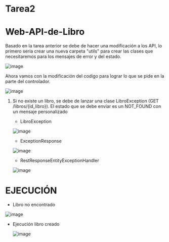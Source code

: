 # Tarea2
# Web-API-de-Libro
Basado en la tarea anterior se debe de hacer una modificación a los API, lo primero seria crear una nueva carpeta "utils" para crear las clases que necesitaremos para los mensajes de error y del estado.

![image](https://github.com/Nayib27/Tarea2/assets/121632251/ba947db6-266c-4beb-ab29-94b5563f69a0)


Ahora vamos con la modificación del codigo para lograr lo que se pide en la parte del controlador.

![image](https://github.com/Nayib27/Tarea2/assets/121632251/f05bdeeb-ebec-4a91-b214-b278b17f14c0)


1. Si no existe un libro, se debe de lanzar una clase LibroException (GET /libros/{id_libro}). El estado que se debe enviar es un NOT_FOUND con un mensaje personalizado

   * LibroException

    ![image](https://github.com/Nayib27/Tarea2/assets/121632251/c55090a7-8e66-4eed-a079-bc24c5a67c4f)


  
   * ExceptionResponse
  
   ![image](https://github.com/Nayib27/Tarea2/assets/121632251/02a8e3f0-95e5-4660-b9c9-01f70c2d9dfd)

   
   * RestResponseEntityExceptionHandler
  
   ![image](https://github.com/Nayib27/Tarea2/assets/121632251/5e326b9b-a34b-4224-99be-9329600f8ade)

# EJECUCIÓN

   * Libro no  encontrado
  
  ![image](https://github.com/Nayib27/Tarea2/assets/121632251/d0c1546e-f597-43eb-89b7-0bf188834f3e)



* Ejecución libro creado
  
  ![image](https://github.com/Nayib27/Tarea2/assets/121632251/eb5815b7-e47c-4ffc-a631-0d5f44505cc4)

